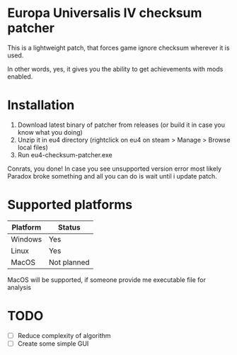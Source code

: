 # Europa Universalis IV checksum patcher

This is a lightweight patch, that forces game ignore checksum wherever it is used. 

In other words, yes, it gives you the ability to get achievements with mods enabled.

# Installation

1. Download latest binary of patcher from releases (or build it in case you know what you doing)
2. Unzip it in eu4 directory (rightclick on eu4 on steam > Manage > Browse local files)
3. Run eu4-checksum-patcher.exe

Conrats, you done! In case you see unsupported version error most likely Paradox broke something and all you can do is wait until i update patch.

# Supported platforms
| Platform | Status |
| ---| --- |
| Windows | Yes |
| Linux | Yes |
| MacOS | Not planned |

MacOS will be supported, if someone provide me executable file for analysis
# TODO
- [ ] Reduce complexity of algorithm
- [ ] Create some simple GUI